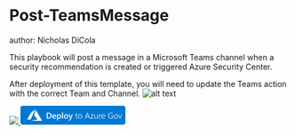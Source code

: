 # Post-TeamsMessage
author: Nicholas DiCola

This playbook will post a message in a Microsoft Teams channel when a security recommendation is created or triggered Azure Security Center.

After deployment of this template, you will need to update the Teams action with the correct Team and Channel.
![alt text][teams]

<a href="https://portal.azure.com/#create/Microsoft.Template/uri/https%3A%2F%2Fraw.githubusercontent.com%2FAzure%2FAzure-Security-Center%2Fmaster%2FWorkflow%20automation%2FPost-TeamsMessage%2Fazuredeploy.json" target="_blank">
    <img src="https://aka.ms/deploytoazurebutton""/>
</a>
<a href="https://portal.azure.us/#create/Microsoft.Template/uri/https%3A%2F%2Fraw.githubusercontent.com%2FAzure%2FAzure-Security-Center%2Fmaster%2FWorkflow%20automation%2FPost-TeamsMessage%2Fazuredeploy.json" target="_blank">
<img src="https://raw.githubusercontent.com/Azure/azure-quickstart-templates/master/1-CONTRIBUTION-GUIDE/images/deploytoazuregov.png"/>
</a>

[teams]: https://github.com/Azure/Azure-Security-Center/master/Workflow%20automation/Post-TeamsMessage/teams.png "Teams workflow action"